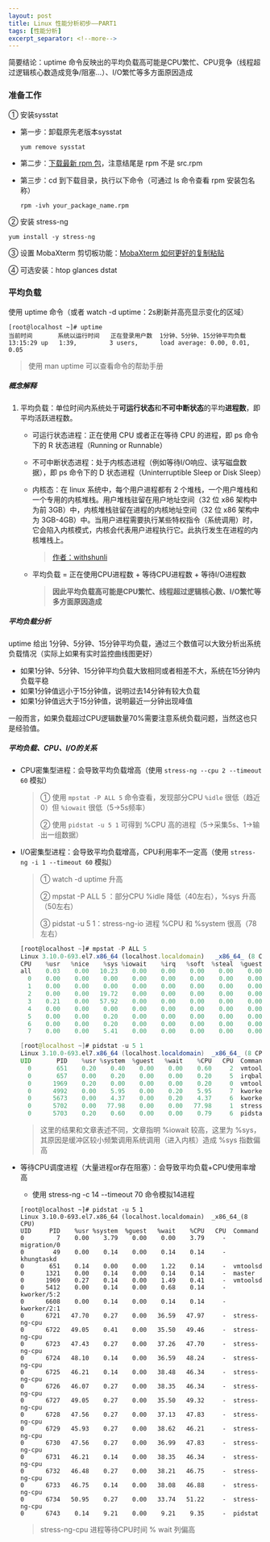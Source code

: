 ```yaml
---
layout: post
title: Linux 性能分析初步——PART1
tags: [性能分析]
excerpt_separator: <!--more-->
---
```


简要结论：uptime 命令反映出的平均负载高可能是CPU繁忙、CPU竞争（线程超过逻辑核心数造成竞争/阻塞...）、I/O繁忙等多方面原因造成

<!--more-->

### 准备工作

① 安装sysstat

- 第一步：卸载原先老版本sysstat

  ```
  yum remove sysstat
  ```

- 第二步：[下载最新 rpm 包](http://sebastien.godard.pagesperso-orange.fr/download.html)，注意结尾是 rpm 不是 src.rpm

- 第三步：cd 到下载目录，执行以下命令（可通过 ls 命令查看 rpm 安装包名称）

  ```
  rpm -ivh your_package_name.rpm
  ```

② 安装 stress-ng

```
yum install -y stress-ng
```

③ 设置 MobaXterm 剪切板功能：[MobaXterm 如何更好的复制粘贴](https://blog.csdn.net/pyufftj/article/details/80467223)

④ 可选安装：htop glances dstat

### 平均负载

使用 uptime 命令（或者 watch -d uptime：2s刷新并高亮显示变化的区域）

```mysql
[root@localhost ~]# uptime
当前时间       系统以运行时间   正在登录用户数  1分钟、5分钟、15分钟平均负载
13:15:29 up   1:39,         3 users,      load average: 0.00, 0.01, 0.05
```

>  使用 man uptime 可以查看命令的帮助手册

##### 概念解释

1. 平均负载：单位时间内系统处于**可运行状态**和**不可中断状态**的平均**进程数**，即平均活跃进程数。

   - 可运行状态进程：正在使用 CPU 或者正在等待 CPU 的进程，即 ps 命令下的 R 状态进程（Running or Runnable）

   - 不可中断状态进程：处于内核态进程（例如等待I/O响应、读写磁盘数据），即 ps 命令下的 D 状态进程（Uninterruptible Sleep or Disk Sleep）

   - 内核态：在 linux 系统中，每个用户进程都有 2 个堆栈，一个用户堆栈和一个专用的内核堆栈。用户堆栈驻留在用户地址空间（32 位 x86 架构中为前 3GB）中，内核堆栈驻留在进程的内核地址空间（32 位 x86 架构中为 3GB-4GB）中。当用户进程需要执行某些特权指令（系统调用）时，它会陷入内核模式，内核会代表用户进程执行它。此执行发生在进程的内核堆栈上。

     > [作者：withshunli](https://www.zhihu.com/question/40147261/answer/163185583)

   - 平均负载 = 正在使用CPU进程数 + 等待CPU进程数 + 等待I/O进程数

     > **因此平均负载高可能是CPU繁忙、线程超过逻辑核心数、I/O繁忙等多方面原因造成**

##### 平均负载分析

uptime 给出 1分钟、5分钟、15分钟平均负载，通过三个数值可以大致分析出系统负载情况（实际上如果有实时监控曲线图更好）

- 如果1分钟、5分钟、15分钟平均负载大致相同或者相差不大，系统在15分钟内负载平稳
- 如果1分钟值远小于15分钟值，说明过去14分钟有较大负载
- 如果1分钟值远大于15分钟值，说明最近一分钟出现峰值

一般而言，如果负载超过CPU逻辑数量70%需要注意系统负载问题，当然这也只是经验值。

##### 平均负载、CPU、I/O的关系

- CPU密集型进程：会导致平均负载增高（使用 `stress-ng --cpu 2 --timeout 60` 模拟）

  > ① 使用 `mpstat -P ALL 5` 命令查看，发现部分CPU  `%idle` 很低（趋近0）但 `%iowait` 很低（5→5s频率）
  >
  > ② 使用 `pidstat -u 5 1` 可得到 %CPU 高的进程（5→采集5s、1→输出一组数据）

- I/O密集型进程：会导致平均负载增高，CPU利用率不一定高（使用 `stress-ng -i 1 --timeout 60` 模拟）

  > ① watch -d uptime 升高
  >
  > ② mpstat -P ALL 5 ：部分CPU %idle 降低（40左右），%sys 升高（50左右）
  >
  > ③  pidstat -u 5 1：stress-ng-io 进程 %CPU 和 %system 很高（78左右）

  ```javascript
  [root@localhost ~]# mpstat -P ALL 5
  Linux 3.10.0-693.el7.x86_64 (localhost.localdomain)   _x86_64_ (8 CPU)
  CPU    %usr   %nice    %sys %iowait    %irq   %soft  %steal  %guest  %gnice   %idle
  all    0.03    0.00   10.23    0.00    0.00    0.00    0.00    0.00    0.00   89.74
    0    0.00    0.00    0.00    0.00    0.00    0.00    0.00    0.00    0.00  100.00
    1    0.00    0.00    0.00    0.00    0.00    0.00    0.00    0.00    0.00  100.00
    2    0.00    0.00   19.72    0.00    0.00    0.00    0.00    0.00    0.00   80.28
    3    0.21    0.00   57.92    0.00    0.00    0.00    0.00    0.00    0.00   41.88
    4    0.00    0.00    0.00    0.00    0.00    0.00    0.00    0.00    0.00  100.00
    5    0.00    0.00    0.20    0.00    0.00    0.00    0.00    0.00    0.00   99.80
    6    0.00    0.00    0.20    0.00    0.00    0.00    0.00    0.00    0.00   99.80
    7    0.00    0.00    5.41    0.00    0.00    0.00    0.00    0.00    0.00   94.59
  
  ```

  ```java
  [root@localhost ~]# pidstat -u 5 1
  Linux 3.10.0-693.el7.x86_64 (localhost.localdomain)  _x86_64_ (8 CPU)
  UID       PID    %usr %system  %guest   %wait    %CPU   CPU  Command
    0       651    0.20    0.40    0.00    0.00    0.60     2  vmtoolsd
    0       657    0.00    0.20    0.00    0.00    0.20     5  irqbalance
    0      1969    0.20    0.00    0.00    0.00    0.20     0  vmtoolsd
    0      4992    0.00    5.95    0.00    0.20    5.95     7  kworker/u16:2
    0      5673    0.00    4.37    0.00    0.20    4.37     6  kworker/u16:0
    0      5702    0.00   77.98    0.00    0.00   77.98     1  stress-ng-io
    0      5703    0.20    0.60    0.00    0.00    0.79     6  pidstat
  ```

  > 这里的结果和文章表述不同，文章指明 %iowait 较高，这里为 %sys，其原因是缓冲区较小频繁调用系统调用（进入内核）造成 %sys 指数偏高

- 等待CPU调度进程（大量进程or存在阻塞）：会导致平均负载+CPU使用率增高

  - 使用 stress-ng -c 14 --timeout 70 命令模拟14进程

  ```
  [root@localhost ~]# pidstat -u 5 1
  Linux 3.10.0-693.el7.x86_64 (localhost.localdomain)  _x86_64_(8 CPU)
  UID     PID    %usr %system  %guest   %wait    %CPU   CPU  Command
  0         7    0.00    3.79    0.00    0.00    3.79     -  migration/0
  0        49    0.00    0.14    0.00    0.14    0.14     -  khungtaskd
  0       651    0.14    0.00    0.00    1.22    0.14     -  vmtoolsd
  0      1321    0.00    0.14    0.00    0.14    0.14     -  master
  0      1969    0.27    0.14    0.00    1.49    0.41     -  vmtoolsd
  0      5412    0.00    0.14    0.00    0.68    0.14     -  kworker/5:2
  0      6608    0.00    0.14    0.00    0.14    0.14     -  kworker/2:1
  0      6721   47.70    0.27    0.00   36.59   47.97     -  stress-ng-cpu
  0      6722   49.05    0.41    0.00   35.50   49.46     -  stress-ng-cpu
  0      6723   47.43    0.27    0.00   37.26   47.70     -  stress-ng-cpu
  0      6724   48.10    0.14    0.00   36.59   48.24     -  stress-ng-cpu
  0      6725   46.21    0.14    0.00   38.48   46.34     -  stress-ng-cpu
  0      6726   46.07    0.27    0.00   38.35   46.34     -  stress-ng-cpu
  0      6727   49.05    0.27    0.00   35.50   49.32     -  stress-ng-cpu
  0      6728   47.56    0.27    0.00   37.13   47.83     -  stress-ng-cpu
  0      6729   45.93    0.27    0.00   38.62   46.21     -  stress-ng-cpu
  0      6730   47.56    0.27    0.00   36.99   47.83     -  stress-ng-cpu
  0      6731   46.21    0.14    0.00   38.35   46.34     -  stress-ng-cpu
  0      6732   46.48    0.27    0.00   38.21   46.75     -  stress-ng-cpu
  0      6733   46.75    0.14    0.00   38.08   46.88     -  stress-ng-cpu
  0      6734   50.95    0.27    0.00   33.74   51.22     -  stress-ng-cpu
  0      6743    0.14    9.21    0.00    9.21    9.35     -  pidstat
  ```

  > stress-ng-cpu 进程等待CPU时间 % wait 列偏高










